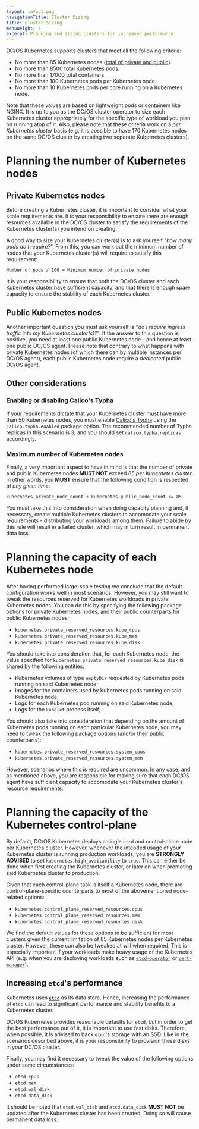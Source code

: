 ```yaml
---
layout: layout.pug
navigationTitle: Cluster Sizing
title: Cluster Sizing
menuWeight: 5
excerpt: Planning and sizing clusters for increased performance
---
```


<!-- This source repo for this topic is https://github.com/mesosphere/dcos-kubernetes-cluster -->

DC/OS Kubernetes supports clusters that meet all the following criteria:

* No more than 85 Kubernetes nodes ([total of private and public](#sum-private-public-85)).
* No more than 8500 total Kubernetes pods.
* No more than 17000 total containers.
* No more than 100 Kubernetes pods per Kubernetes node.
* No more than 10 Kubernetes pods per core running on a Kubernetes node.

Note that these values are based on lightweight pods or containers like NGINX.
It is up to you as the DC/OS cluster operator to size each Kubernetes cluster appropriately for the specific type of workload you plan on running atop of it.
Also, please note that these criteria work on a _per Kubernetes cluster_ basis (e.g. it is possible to have 170 Kubernetes nodes on the same DC/OS cluster by creating two separate Kubernetes clusters).

# Planning the number of Kubernetes nodes

## Private Kubernetes nodes

Before creating a Kubernetes cluster, it is important to consider what your scale requirements are.
It is your responsibility to ensure there are enough resources available in the DC/OS cluster to satisfy the requirements of the Kubernetes cluster(s) you intend on creating.

A good way to size your Kubernetes cluster(s) is to ask yourself "_how many pods do I require?_".
From this, you can work out the minimum number of nodes that your Kubernetes cluster(s) will require to satisfy this requirement:

    Number of pods / 100 = Minimum number of private nodes

It is your responsibility to ensure that both the DC/OS cluster and each Kubernetes cluster have sufficient capacity, and that there is enough spare capacity to ensure the stability of each Kubernetes cluster.

## Public Kubernetes nodes

Another important question you must ask yourself is "_do I require ingress traffic into my Kubernetes cluster(s)?_".
If the answer to this question is positive, you need at least one public Kubernetes node - and hence at least one public DC/OS agent.
Please note that contrary to what happens with private Kubernetes nodes (of which there can by multiple instances per DC/OS agent), each public Kubernetes node require a _dedicated_ public DC/OS agent.

## Other considerations

### Enabling or disabling Calico's Typha

If your requirements dictate that your Kubernetes cluster must have more than 50 Kubernetes nodes, you must enable [Calico's Typha](https://github.com/projectcalico/typha) using the `calico.typha.enabled` package option.
The recommended number of Typha replicas in this scenario is 3, and you should set `calico.typha.replicas` accordingly.

### Maximum number of Kubernetes nodes

<a id="sum-private-public-85"></a>

Finally, a very important aspect to have in mind is that the number of private and public Kubernetes nodes **MUST NOT** exceed 85 _per Kubernetes cluster_.
In other words, you **MUST** ensure that the following condition is respected _at any given time_:

    kubernetes.private_node_count + kubernetes.public_node_count <= 85

You must take this into consideration when doing capacity planning and, if necessary, create multiple Kubernetes clusters to accomodate your scale requirements - distributing your workloads among them.
Failure to abide by this rule will result in a failed cluster, which may in turn result in permanent data loss.

# Planning the capacity of each Kubernetes node

After having performed large-scale testing we conclude that the default configuration works well in most scenarios.
However, you may still want to tweak the resources reserved for Kubernetes workloads in private Kubernetes nodes.
You can do this by specifying the following package options for private Kubernetes nodes, and their public counterparts for public Kubernetes nodes:

* `kubernetes.private_reserved_resources.kube_cpus`
* `kubernetes.private_reserved_resources.kube_mem`
* `kubernetes.private_reserved_resources.kube_disk`

You should take into consideration that, for each Kubernetes node, the value specified for `kubernetes.private_reserved_resources.kube_disk` is shared by the following entities:

* Kubernetes volumes of type `emptyDir` requested by Kubernetes pods running on said Kubernetes node;
* Images for the containers used by Kubernetes pods running on said Kubernetes node;
* Logs for each Kubernetes pod running on said Kubernetes node;
* Logs for the `kubelet` process itself;

You should also take into consideration that depending on the amount of Kubernetes pods running on each particular Kubernetes node, you may need to tweak the following package options (and/or their public counterparts):

* `kubernetes.private_reserved_resources.system_cpus`
* `kubernetes.private_reserved_resources.system_mem`

However, scenarios where this is required are uncommon.
In any case, and as mentioned above, you are responsible for making sure that each DC/OS agent have sufficient capacity to accomodate your Kubernetes cluster's resource requirements.

# Planning the capacity of the Kubernetes control-plane

By default, DC/OS Kubernetes deploys a single `etcd` and control-plane node per Kubernetes cluster.
However, whenever the intended usage of your Kubernetes cluster is running production workloads, you are **STRONGLY ADVISED** to set `kubernetes.high_availability` to `true`.
This can either be done when first creating the Kubernetes cluster, or later on when promoting said Kubernetes cluster to production.

Given that each control-plane task is itself a Kubernetes node, there are control-plane-specific counterparts to most of the abovementioned node-related options:

* `kubernetes.control_plane_reserved_resources.cpus`
* `kubernetes.control_plane_reserved_resources.mem`
* `kubernetes.control_plane_reserved_resources.disk`

We find the default values for these options to be sufficient for most clusters given the current limitation of 85 Kubernetes nodes per Kubernetes cluster.
However, these can also be tweaked at will when required.
This is especially important if your workloads make heavy usage of the Kubernetes API (e.g. when you are deploying workloads such as [`etcd-operator`](https://github.com/coreos/etcd-operator) or [`cert-manager`](https://github.com/jetstack/cert-manager)).

## Increasing `etcd`'s performance

Kubernetes uses [`etcd`](https://coreos.com/etcd/) as its data store.
Hence, increasing the performance of `etcd` can lead to significant performance and stability benefits to a Kubernetes cluster.

DC/OS Kubernetes provides reasonable defaults for `etcd`, but in order to get the best performance out of it, it is important to use fast disks.
Therefore, when possible, it is advised to back `etcd`'s storage with an SSD.
Like in the scenarios described above, it is your responsibility to provision these disks in your DC/OS cluster.

Finally, you may find it necessary to tweak the value of the following options under some circumstances:

* `etcd.cpus`
* `etcd.mem`
* `etcd.wal_disk`
* `etcd.data_disk`

It should be noted that `etcd.wal_disk` and `etcd.data_disk` **MUST NOT** be updated after the Kubernetes cluster has been created.
Doing so will cause permanent data loss.
